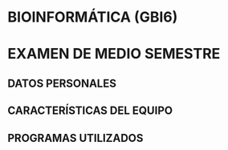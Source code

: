 # BIOINFORMÁTICA (GBI6)

# EXAMEN DE MEDIO SEMESTRE
## DATOS PERSONALES


## CARACTERÍSTICAS DEL EQUIPO
 

## PROGRAMAS UTILIZADOS 



